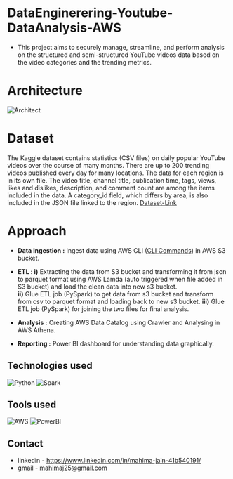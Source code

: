# DataEnginerering-Youtube-DataAnalysis-AWS

- This project aims to securely manage, streamline, and perform analysis on the structured and semi-structured YouTube videos data based on the video categories and the trending metrics.

# Architecture
![Architect](https://drive.google.com/uc?export=view&id=1PHshFfozfLtRpnXmNPWmx9Yfpn-YHISy)

# Dataset 
The Kaggle dataset contains statistics (CSV files) on daily popular YouTube videos over the course of many months. There are up to 200 trending videos published every day for many locations. The data for each region is in its own file. The video title, channel title, publication time, tags, views, likes and dislikes, description, and comment count are among the items included in the data. A category_id field, which differs by area, is also included in the JSON file linked to the region.
[Dataset-Link](https://www.kaggle.com/datasets/datasnaek/youtube-new)

# Approach
- **Data Ingestion :**  Ingest data using AWS CLI ([CLI Commands]()) in AWS S3 bucket.
- **ETL : i)** Extracting the data from S3 bucket and transforming it from json to parquet format using AWS Lamda (auto triggered when file added in S3 bucket) and load the clean data into new s3 bucket. <br>
          **ii)** Glue ETL job (PySpark) to get data from s3 bucket and transform from csv to parquet format and loading back to new s3 bucket. 
          **iii)** Glue ETL job (PySpark) for joining the two files for final analysis.
          
- **Analysis :** Creating AWS Data Catalog using Crawler and Analysing in AWS Athena.
- **Reporting :** Power BI dashboard for understanding data graphically.

## **Technologies used**
![Python](https://img.shields.io/badge/python-3670A0?style=for-the-badge&logo=python&logoColor=ffdd54)
![Spark](https://img.shields.io/badge/Apache_Spark-FFFFFF?style=for-the-badge&logo=apachespark&logoColor=#E35A16)

## **Tools used**
![AWS](https://img.shields.io/badge/Amazon_AWS-FF9900?style=for-the-badge&logo=amazonaws&logoColor=white)
![PowerBI](https://img.shields.io/badge/PowerBI-F2C811?style=for-the-badge&logo=Power%20BI&logoColor=white)

## Contact

- linkedin - https://www.linkedin.com/in/mahima-jain-41b540191/
- gmail - mahimaj25@gmail.com

